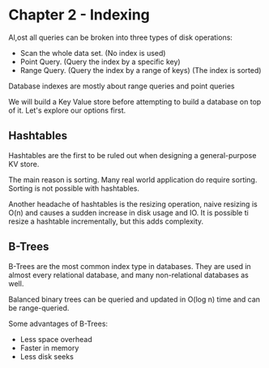 # Chapter 2 - Indexing

Al,ost all queries can be broken into three types of disk operations:

- Scan the whole data set. (No index is used)
- Point Query. (Query the index by a specific key)
- Range Query. (Query the index by a range of keys) (The index is sorted)

Database indexes are mostly about range queries and point queries

We will build a Key Value store before attempting to build a database on top of it. Let's explore our options first.

## Hashtables

Hashtables are the first to be ruled out when designing a general-purpose KV store.

The main reason is sorting. Many real world application do require sorting. Sorting is not possible with hashtables.

Another headache of hashtables is the resizing operation, naive resizing is O(n) and causes a sudden increase in disk usage and IO. It is possible ti resize a hashtable incrementally, but this adds complexity.

## B-Trees

B-Trees are the most common index type in databases. They are used in almost every relational database, and many non-relational databases as well.

Balanced binary trees can be queried and updated in O(log n) time and can be range-queried.

Some advantages of B-Trees:

- Less space overhead
- Faster in memory
- Less disk seeks
